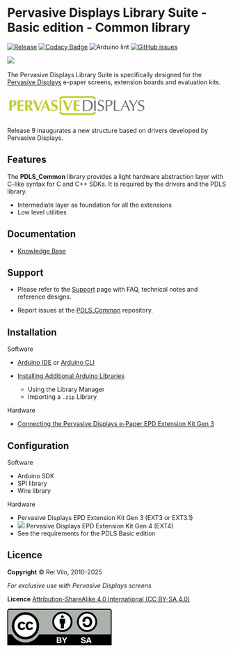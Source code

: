 # Pervasive Displays Library Suite - Basic edition - Common library

[![Release](https://img.shields.io/github/v/release/rei-vilo/PDLS_Common)](https://github.com/rei-vilo/PDLS_Common/releases) [![Codacy Badge](https://app.codacy.com/project/badge/Grade/6ced75939ad648c3bcba058b58c65871)](https://app.codacy.com/gh/rei-vilo/PDLS_Common/dashboard?utm_source=gh&utm_medium=referral&utm_content=&utm_campaign=Badge_grade) ![Arduino lint](https://github.com/rei-vilo/PDLS_Common/actions/workflows/main.yml/badge.svg) [![GitHub issues](https://img.shields.io/github/issues/rei-vilo/PDLS_Common)](https://github.com/rei-vilo/PDLS_Common/issues)

[![](https://img.shields.io/badge/-Knowledge_Base-orange)](https://docs.pervasivedisplays.com/knowledge/)

The Pervasive Displays Library Suite is specifically designed for the [Pervasive Displays](https://www.pervasivedisplays.com) e-paper screens, extension boards and evaluation kits.

![](img/Logo_PDI_text_320.png)

Release 9 inaugurates a new structure based on drivers developed by Pervasive Displays.

## Features

The **PDLS_Common** library provides a light hardware abstraction layer with C-like syntax for C and C++ SDKs. It is required by the drivers and the PDLS library.

* Intermediate layer as foundation for all the extensions
* Low level utilities

## Documentation

* [Knowledge Base](https://docs.pervasivedisplays.com/knwoledge/)

## Support

* Please refer to the [Support](https://docs.pervasivedisplays.com/knowledge/Software/Volume5/index.html) page with FAQ, technical notes and reference designs.

* Report issues at the [PDLS_Common](https://github.com/pervasivedisplays/PDLS_Common/issues) repository.

## Installation

Software

* [Arduino IDE](https://www.arduino.cc/en/software) or [Arduino CLI](https://arduino.github.io/arduino-cli/)
* [Installing Additional Arduino Libraries](https://www.arduino.cc/en/guide/libraries)

    + Using the Library Manager
    + Importing a `.zip` Library

Hardware

* [Connecting the Pervasive Displays e-Paper EPD Extension Kit Gen 3](https://embeddedcomputing.weebly.com/connecting-the-e-paper-epd-extension-kit-gen-3.html)

## Configuration

Software

* Arduino SDK
* SPI library
* Wire library

Hardware

* Pervasive Displays EPD Extension Kit Gen 3 (EXT3 or EXT3.1)
* ![](https://img.shields.io/badge/-New-orange) Pervasive Displays EPD Extension Kit Gen 4 (EXT4)
* See the requirements for the PDLS Basic edition

## Licence

**Copyright** &copy; Rei Vilo, 2010-2025

*For exclusive use with Pervasive Displays screens*

**Licence** [Attribution-ShareAlike 4.0 International (CC BY-SA 4.0)](./LICENCE.md)

![](img/by-sa.svg)

